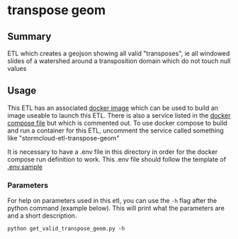 # transpose geom

## Summary

ETL which creates a geojson showing all valid "transposes", ie all windowed slides of a watershed around a transposition domain which do not touch null values

## Usage

This ETL has an associated [docker image](../../../Dockerfile.transpose_geom) which can be used to build an image useable to launch this ETL. There is also a service listed in the [docker compose file](../../../docker-compose.yml) but which is commented out. To use docker compose to build and run a container for this ETL, uncomment the service called something like "stormcloud-etl-transpose-geom"

It is necessary to have a .env file in this directory in order for the docker compose run definition to work. This .env file should follow the template of [.env.sample](./.env.sample)

### Parameters

For help on parameters used in this etl, you can use the `-h` flag after the python command (example below). This will print what the parameters are and a short description.

```shell
python get_valid_transpose_geom.py -h
```

